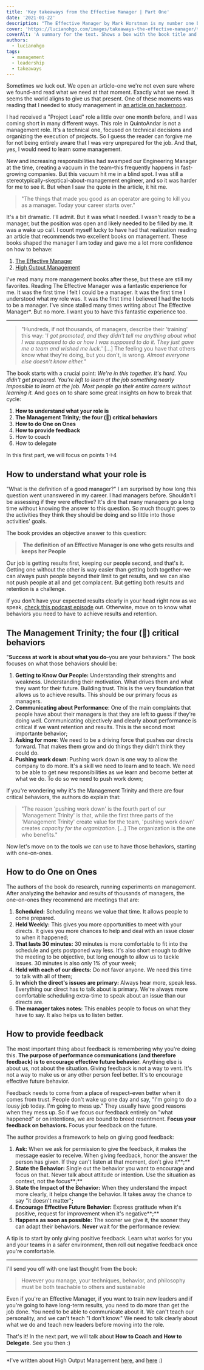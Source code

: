 ```yaml
---
title: 'Key takeaways from the Effective Manager | Part One'
date: '2021-01-22'
description: "The Effective Manager by Mark Horstman is my number one book for new managers. It's pragmatic, focused and comprehensive."
cover: 'https://lucianohgo.com/images/takeaways-the-effective-manager/the-effective-manager-cover.jpg'
coverAlt: 'A summary for the text. Shows a box with the book title and points to 6 key takeaways: 1. How to understand what your role is; 2. The Management Trinity; the four (🤔) critical behaviors; 3. How to do One on Ones; 4. How to provide feedback; 5. How to coach; 6. How to delegate.'
authors:
  - lucianohgo
tags:
  - management
  - leadership
  - takeaways
---
```


Sometimes we luck out. We open an article–one we're not even sure where we found–and read what we need at that moment. Exactly what we need. It seems the world aligns to give us that present. One of these moments was reading that I needed to study management in [an article on hackernoon](https://hackernoon.com/13-ways-to-turn-your-career-into-an-f-ing-rocket-ship-4c772b7c2642).

I had received a "Project Lead" role a little over one month before, and I was coming short in many different ways. This role in QuintoAndar is not a management role. It's a technical one, focused on technical decisions and organizing the execution of projects. So I guess the reader can forgive me for not being entirely aware that I was very unprepared for the job. And that, yes, I would need to learn some management.

New and increasing responsibilities had swamped our Engineering Manager at the time, creating a vacuum in the team–this frequently happens in fast-growing companies. But this vacuum hit me in a blind spot. I was still a stereotypically-skeptical-about-management engineer, and so it was harder for me to see it. But when I saw the quote in the article, it hit me.

> "The things that made you good as an operator are going to kill you as a manager. Today your career starts over."

It's a bit dramatic. I'll admit. But it was what I needed. I wasn't ready to be a manager, but the position was open and likely needed to be filled by me. It was a wake up call. I count myself lucky to have had that realization reading an article that recommends two excellent books on management. These books shaped the manager I am today and gave me a lot more confidence on how to behave:

1. [The Effective Manager](https://www.amazon.com/Effective-Manager-Mark-Horstman/dp/1119244609/ref=sr_1_1?ie=UTF8&qid=1506439611&sr=8-1&keywords=the+effective+manager+book)
2. [High Output Management](https://www.amazon.com/High-Output-Management-Andrew-Grove/dp/0679762884/ref=sr_1_1?s=books&ie=UTF8&qid=1506439639&sr=1-1&keywords=high+output+management)

I've read many more management books after these, but these are still my favorites. Reading The Effective Manager was a fantastic experience for me. It was the first time I felt I could be a manager. It was the first time I understood what my role was. It was the first time I believed I had the tools to be a manager. I've since stalled many times writing about The Effective Manager*. But no more. I want you to have this fantastic experience too.

---

> "Hundreds, if not thousands, of managers, describe their 'training' this way: '*I got promoted, and they didn't tell me anything about what I was supposed to do or how I was supposed to do it. They just gave me a team and wished me luck.*' [...] The feeling you have that others know what they're doing, but you don't, is wrong. *Almost everyone else doesn't know either.*"

The book starts with a crucial point: *We're in this together. It's hard. You didn't get prepared. You're left to learn at the job something nearly impossible to learn at the job. Most people go their entire careers without learning it.* And goes on to share some great insights on how to break that cycle:

1. **How to understand what your role is**
2. **The Management Trinity; the four (🤔) critical behaviors**
3. **How to do One on Ones**
4. **How to provide feedback**
5. How to coach
6. How to delegate

In this first part, we will focus on points 1->4

## How to understand what your role is

"What is the definition of a good manager?" I am surprised by how long this question went unanswered in my career. I had managers before. Shouldn't I be assessing if they were effective? It's dire that many managers go a long time without knowing the answer to this question. So much thought goes to the activities they think they should be doing and so little into those activities' goals.

The book provides an objective answer to this question:

> **The definition of an Effective Manager is one who gets results and keeps her People**

Our job is getting results first, keeping our people second, and that's it. Getting one without the other is way easier than getting both together–we can always push people beyond their limit to get results, and we can also not push people at all and get complacent. But getting both results and retention is a challenge.

If you don't have your expected results clearly in your head right now as we speak, [check this podcast episode](https://www.manager-tools.com/2016/04/getting-your-goals-your-boss-part-1) out. Otherwise, move on to know what behaviors you need to have to achieve results and retention.

## The Management Trinity; the four (🤔) critical behaviors

"**Success at work is about what you do**–you are your behaviors." The book focuses on what those behaviors should be:

1. **Getting to Know Our People:** Understanding their strenghts and weakness. Understanding their motivation. What drives them and what they want for their future. Building trust. This is the very foundation that allows us to achieve results. This should be our primary focus as managers.
2. **Communicating about Performance**: One of the main complaints that people have about their managers is that they are left to guess if they're doing well. Communicating objectively and clearly about performance is critical if we want retention and results. This is the second most importante behavior;
3. **Asking for more**: We need to be a driving force that pushes our directs forward. That makes them grow and do things they didn't think they could do.
4. **Pushing work down**: Pushing work down is one way to allow the company to do more. It's a skill we need to learn and to teach. We need to be able to get new responsibilities as we learn and become better at what we do. To do so we need to push work down;

If you're wondering why it's the Management Trinity and there are four critical behaviors, the authors do explain that:

> "The reason 'pushing work down' is the fourth part of our 'Management Trinity' is that, while the first three parts of the 'Management Trinity' create value for the team, 'pushing work down' creates *capacity for the organization*. [...] The organization is the one who benefits."

Now let's move on to the tools we can use to have those behaviors, starting with one-on-ones.

## How to do One on Ones

The authors of the book do research, running experiments on management. After analyzing the behavior and results of thousands of managers, the one-on-ones they recommend are meetings that are:

1. **Scheduled:** Scheduling means we value that time. It allows people to come prepared.
2. **Held Weekly:** This gives you more opportunities to meet with your directs. It gives you more chances to help and deal with an issue closer to when it happened;
3. **That lasts 30 minutes:** 30 minutes is more comfortable to fit into the schedule and gets postponed way less. It's also short enough to drive the meeting to be objective, but long enough to allow us to tackle issues. 30 minutes is also only 1% of your week;
4. **Held with each of our directs:** Do not favor anyone. We need this time to talk with all of them;
5. **In which the direct's issues are primary:** Always hear more, speak less. Everything our direct has to talk about is primary. We're always more comfortable scheduling extra-time to speak about an issue than our directs are.
6. **The manager takes notes:** This enables people to focus on what they have to say. It also helps us to listen better.

## How to provide feedback

The most important thing about feedback is remembering why you're doing this. **The purpose of performance communications (and therefore feedback) is to encourage effective future behavior.** Anything else is about us, not about the situation. Giving feedback is not a way to vent. It's not a way to make us or any other person feel better. It's to encourage effective future behavior.

Feedback needs to come from a place of respect–even better when it comes from trust. People don't wake up one day and say, "I'm going to do a lousy job today. I'm going to mess up."  They usually have good reasons when they mess up. So if we focus our feedback entirely on "what happened" or on intentions, we are bound to breed resentment. **Focus your feedback on behaviors.** Focus your feedback on the future.

The author provides a framework to help on giving good feedback:

1. **Ask:** When we ask for permission to give the feedback, it makes the message easier to receive. When giving feedback, honor the answer the person has given. If they can't listen at that moment, don't give it**;**
2. **State the Behavior:** Single out the behavior you want to encourage and focus on that. Never talk about attitude or intention. Use the situation as context, not the focus**;**
3. **State the Impact of the Behavior:** When they understand the impact more clearly, it helps change the behavior. It takes away the chance to say "it doesn't matter"**;**
4. **Encourage Effective Future Behavior:** Express gratitude when it's positive, request for improvement when it's negative**;**
5. **Happens as soon as possible:** The sooner we give it, the sooner they can adapt their behaviors. **Never** wait for the performance review.

A tip is to start by only giving positive feedback. Learn what works for you and your teams in a safer environment, then roll out negative feedback once you're comfortable.

---

I'll send you off with one last thought from the book:

> However you manage, your techniques, behavior, and philosophy must be both teachable to others and sustainable

Even if you're an Effective Manager, if you want to train new leaders and if you're going to have long-term results, you need to do more than get the job done. You need to be able to communicate about it. We can't teach our personality, and we can't teach "I don't know." We need to talk clearly about what we do and teach new leaders before moving into the role.

That's it! In the next part, we will talk about **How to Coach and How to Delegate**. See you then :)

---

*I've written about High Output Management [here](https://lucianohgo.com/posts/takeaways-high-output-management), and [here](https://lucianohgo.com/posts/everything-is-a-process) :)
